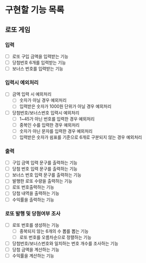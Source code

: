 # 구현할 기능 목록

## 로또 게임
### 입력
-[ ] 로또 구입 금액을 입력받는 기능  
-[ ] 당첨번호 6개를 입력받는 기능  
-[ ] 보너스 번호를 입력받는 기능  
### 입력시 예외처리
-[ ] 금액 입력 시 예외처리  
  -[ ] 숫자가 아닐 경우 예외처리  
  -[ ] 입력받은 숫자가 1000원 단위가 아닐 경우 예외처리  
-[ ] 당첨번호/보너스번호 입력시 예외처리  
  -[ ] 1~45가 아닌 번호를 입력한 경우 예외처리  
  -[ ] 중복인 수를 입력한 경우 예외처리  
  -[ ] 숫자가 아닌 문자를 입력한 경우 예외처리  
  -[ ] 입력받은 숫자가 쉼표를 기준으로 6개로 구분되지 않는 경우 예외처리

### 출력
-[ ] 구입 금액 입력 문구를 출력하는 기능  
-[ ] 당첨 번호 입력 문구를 출력하는 기능  
-[ ] 보너스 번호 입력 문구를 출력하는 기능  
-[ ] 발행한 로또 수량을 출력하는 기능  
-[ ] 로또 번호출력하는 기능  
-[ ] 당첨 내역을 출력하는 기능  
-[ ] 수익률을 출력하는 기능  

### 로또 발행 및 당첨여부 조사
-[ ] 로또 번호를 생성하는 기능  
  -[ ] 중복되지 않는 6개의 수 뽑를 뽑는 기능  
  -[ ] 로또 번호를 오름차순으로 정렬하는 기능  
-[ ] 당첨번호/보너스번호와 일치하는 번호 개수를 조사하는 기능  
-[ ] 당첨 금액을 계산하는 기능  
-[ ] 수익률을 계산하는 기능  
